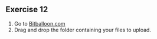 Exercise 12
---

1. Go to [Bitballoon.com](https://www.bitballoon.com)
2. Drag and drop the folder containing your files to upload.
